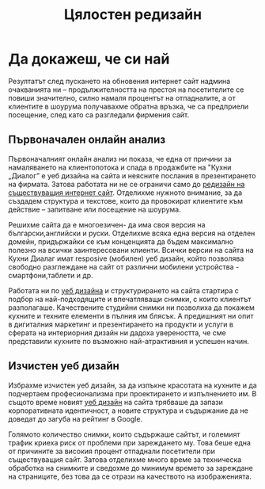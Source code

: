 ﻿---
layout: post
order: 7
rel: /about/kuhnidialog/web-design
service: /services/web-design
project: /portfolio/kuhnidialog
header: compact
display: summary cover
title: Цялостен редизайн
description: Редизайна на сайта на Кухни Диалог надмина очакванията ни по отношение на своята ефективност.
summary: Резултатът след пускането на обновения интернет сайт надмина очакванията ни – продължителността на престоя на посетителите се повиши значително, силно намаля процентът на отпадналите, а от клиентите в шоурума получавахме обратна връзка, че са предприели посещение, след като са разгледали фирмения сайт.
image: /business/kuhnidialog/web.jpg
preview: /business/kuhnidialog/web-preview.jpg
featured: true
featuredOrder: 11
---
# Да докажеш, че си най
Резултатът след пускането на обновения интернет сайт надмина очакванията ни – продължителността на престоя на посетителите се повиши значително, силно намаля процентът на отпадналите, а от клиентите в шоурума получавахме обратна връзка, че са предприели посещение, след като са разгледали фирмения сайт.

## Първоначален онлайн анализ
Първоначалният онлайн анализ ни показа, че една от причини за намаляването на клиентопотока и спада в продажбите на "Кухни „Диалог” е уеб дизайна на сайта и неясните послания в презентирането на фирмата. Затова работата ни не се ограничи само до [редизайн на съществуващия интернет сайт](./../../маркетинг/уеб-дизайн.html). Отделихме нужното внимание, за да създадем структура и текстове, които да провокират клиентите към действие – запитване или посещение на шоурума. 

Решихме сайта да е многоезичен- да има своя версия на български,английски и руски. Отделихме всяка една версия на отделен домейн, придържайки се към конценцията да бъдем максимално полезно на всички заинтересовани клиенти. Всички версии на сайта на Кухни Диалаг имат resposive (мобилен) уеб дизайн, който позволява свободно разглеждане на сайт от различни мобилени устройства - смартфони,таблети и др.

Работата ни по [уеб дизайна](./../../маркетинг/уеб-дизайн.html) и структурирането на сайта стартира с подбор на най-подходящите и впечатляващи снимки, с които клиентът разполагаше. Качествените студийни снимки ни позволиха да покажем кухните и техните елементи в пълния им блясък. А предишният ни опит в дигиталния маркетинг и презентирането на продукти и услуги в сферата на интериорния дизайн ни дадоха увереността, че сме представили кухните по възможно най-атрактивния и успешен начин.

## Изчистен уеб дизайн
Избрахме изчистен уеб дизайн, за да изпъкне красотата на кухните и да подчертаем професионализма при проектирането и изпълнението им. В същото време новият [уеб дизайн](./../../маркетинг/уеб-дизайн.html) на сайта трябваше да запази корпоративната идентичност, а новите структура и съдържание да не доведат до загуба на рейтинг в Google.

Голямото количество снимки, които съдържаше сайтът, и големият трафик криеха риск от проблеми при зареждането му. Това беше една от причините за високия процент отпаднали посетители при съществуващия сайт. Затова отделихме много време за техническа обработка на снимките и сведохме до минимум времето за зареждане на страниците, без това да се отрази на качеството на изображенията.
